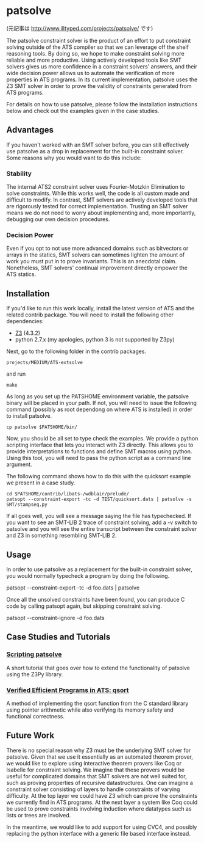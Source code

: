 # patsolve

(元記事は http://www.illtyped.com/projects/patsolve/ です)

The patsolve constraint solver is the product of an effort to put constraint solving outside of the ATS compiler so that we can leverage off the shelf reasoning tools.
By doing so, we hope to make constraint solving more reliable and more productive.
Using actively developed tools like SMT solvers gives us more confidence in a constraint solvers' answers,
and their wide decision power allows us to automate the verification of more properties in ATS programs.
In its current implementation, patsolve uses the Z3 SMT solver in order to prove the validity of constraints generated from ATS programs.

For details on how to use patsolve, please follow the installation instructions below and check out the examples given in the case studies.

## Advantages

If you haven't worked with an SMT solver before, you can still effectively use patsolve as a drop in replacement for the built-in constraint solver.
Some reasons why you would want to do this include:

### Stability

The internal ATS2 constraint solver uses Fourier-Motzkin Elimination to solve constraints.
While this works well, the code is all custom made and difficult to modify.
In contrast, SMT solvers are actively developed tools that are rigorously tested for correct implementation.
Trusting an SMT solver means we do not need to worry about implementing and, more importantly, debugging our own decision procedures.

### Decision Power

Even if you opt to not use more advanced domains such as bitvectors or arrays in the statics, SMT solvers can sometimes lighten the amount of work you must put in to prove invariants. This is an anecdotal claim. Nonetheless, SMT solvers' continual improvement directly empower the ATS statics.

## Installation

If you'd like to run this work locally, install the latest version of ATS and the related contrib package. You will need to install the following other dependencies:

* [Z3](http://z3.codeplex.com/) (4.3.2)
* python 2.7.x (my apologies, python 3 is not supported by Z3py)

Next, go to the following folder in the contrib packages.

```
projects/MEDIUM/ATS-extsolve
```

and run

```
make
```

As long as you set up the PATSHOME environment variable, the patsolve binary will be placed in your path. If not, you will need to issue the following command (possibly as root dependong on where ATS is installed) in order to install patsolve.

```
cp patsolve $PATSHOME/bin/
```

Now, you should be all set to type check the examples. We provide a python scripting interface that lets you interact with Z3 directly. This allows you to provide interpretations to functions and define SMT macros using python. Using this tool, you will need to pass the python script as a command line argument.

The following command shows how to do this with the quicksort example we present in a case study.

```
cd $PATSHOME/contrib/libats-/wdblair/prelude/
patsopt --constraint-export -tc -d TEST/quicksort.dats | patsolve -s SMT/stampseq.py
```

If all goes well, you will see a message saying the file has typechecked. If you want to see an SMT-LIB 2 trace of constraint solving, add a -v switch to patsolve and you will see the entire transcript between the constraint solver and Z3 in something resembling SMT-LIB 2.

## Usage

In order to use patsolve as a replacement for the built-in constraint solver, you would normally typecheck a program by doing the following.

patsopt --constraint-export -tc -d foo.dats | patsolve

Once all the unsolved constraints have been found, you can produce C code by calling patsopt again, but skipping constraint solving.

patsopt --constraint-ignore -d foo.dats

## Case Studies and Tutorials

### [Scripting patsolve](http://www.illtyped.com/projects/patsolve/scripting.html)

A short tutorial that goes over how to extend the functionality of patsolve using the Z3Py library.

### [Verified Efficient Programs in ATS: qsort](http://www.illtyped.com/projects/patsolve/qsort.html)

A method of implementing the qsort function from the C standard library using pointer arithmetic while also verifying its memory safety and functional correctness.

## Future Work

There is no special reason why Z3 must be the underlying SMT solver for patsolve. Given that we use it essentially as an automated theorem prover, we would like to explore using interactive theorem provers like Coq or Isabelle for constraint solving. We imagine that these provers would be useful for complicated domains that SMT solvers are not well suited for, such as proving properties of recursive datastructures. One can imagine a constraint solver consisting of layers to handle constraints of varying difficulty. At the top layer we could have Z3 which can prove the constraints we currently find in ATS programs. At the next layer a system like Coq could be used to prove constraints involving induction where datatypes such as lists or trees are involved.

In the meantime, we would like to add support for using CVC4, and possibly replacing the python interface with a generic file based interface instead.
